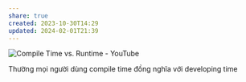 ```yaml
---
share: true
created: 2023-10-30T14:29
updated: 2024-02-01T21:39
---
```

![Compile Time vs. Runtime - YouTube](https://www.youtube.com/watch?v=AxgXCUxPIf8)

Thường mọi người dùng compile time đồng nghĩa với developing time